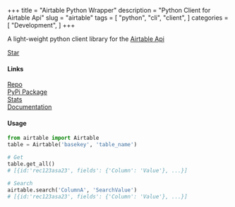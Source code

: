 +++
title = "Airtable Python Wrapper"
description = "Python Client for Airtable Api"
slug = "airtable"
tags = [
    "python",
    "cli",
    "client",
]
categories = [
    "Development",
]
+++

A light-weight python client library for the [Airtable Api](https://airtable.com/api)

<a class="github-button" href="https://github.com/gtalarico/airtable-python-wrapper" data-size="large" data-show-count="true" aria-label="Star gtalarico/airtable-python-wrapper on GitHub">Star</a>

#### Links

<div class="links">
    <i class="fab fa-github"></i>
    <a href="https://github.com/gtalarico/airtable-python-wrapper/">Repo</a>
    <br>
    <i class="fab fa-python"></i>
    <a href="https://pypi.python.org/pypi/airtable-python-wrapper">PyPi Package</a>
    <br>
    <i class="fas fa-link"></i>
    <a href="https://pypistats.org/packages/airtable-python-wrapper">Stats</a>
    <br>
    <i class="fas fa-book-open"></i>
    <a href="https://airtable-python-wrapper.readthedocs.io">Documentation</a>
</div>

#### Usage
```python
from airtable import Airtable
table = Airtable('basekey', 'table_name')

# Get
table.get_all()
# [{id:'rec123asa23', fields': {'Column': 'Value'}, ...}]

# Search
airtable.search('ColumnA', 'SearchValue')
# [{id:'rec123asa23', fields': {'Column': 'Value'}, ...}]
```






